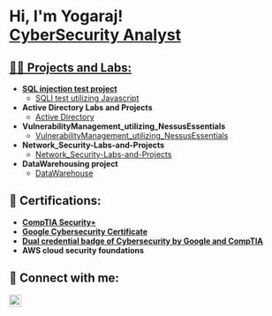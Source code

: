 <h1>Hi, I'm Yogaraj! <br/><a href="https://github.com/Yogarajgprabagaran">CyberSecurity Analyst</a> <a href="https://www.linkedin.com/in/yogaraj-govindarajalu-prabagaran-29a4321b5"></h1>

<h2>👨‍💻 Projects and Labs:</h2>

- <b>SQL injection test project</b>
  - [SQLI test utilizing Javascript](https://github.com/Yogarajgprabagaran/SQL_injection-test)
- <b>Active Directory Labs and Projects</b>
  - [Active Directory](https://github.com/Yogarajgprabagaran/ActiveDirectory)
- <b>VulnerabilityManagement_utilizing_NessusEssentials</b>
  - [VulnerabilityManagement_utilizing_NessusEssentials](https://github.com/Yogarajgprabagaran/VulnerabilityManagement_utilizing_NessusEssentials)
- <b>Network_Security-Labs-and-Projects</b>
  - [Network_Security-Labs-and-Projects](https://github.com/Yogarajgprabagaran/Network_Security-Labs-and-Projects)
- <b>DataWarehousing project</b>
  - [DataWarehouse](https://github.com/Yogarajgprabagaran/DataWarehousing)


    
<h2>📄 Certifications:</h2>

- <b>[CompTIA Security+](https://www.credly.com/badges/4d94f78c-eec2-47e7-b6f6-8b4d857c6f6e/public_url)</b>
- <b>[Google Cybersecurity Certificate](https://www.credly.com/badges/286db609-ee59-42ce-bcdc-5dee4ddd5a0c/public_url)</b>
- <b>[Dual credential badge of Cybersecurity by Google and CompTIA](https://www.credly.com/badges/b8e46b76-e2dc-4ca9-8f23-3b336bebd76a/public_url)</b>
- <b>AWS cloud security foundations</b>

<h2> 🤳 Connect with me:</h2>

[<img align="left" alt="Yogaraj | LinkedIn" width="22px" src="https://cdn.jsdelivr.net/npm/simple-icons@v3/icons/linkedin.svg" />][linkedin]

[credly]: https://www.credly.com/users/yogaraj-govindarajalu-prabagaran
[linkedin]: https://www.linkedin.com/in/yogaraj-govindarajalu-prabagaran-29a4321b5
